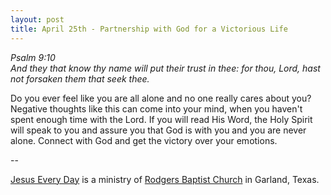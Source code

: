 ```yaml
---
layout: post
title: April 25th - Partnership with God for a Victorious Life
---
```


_Psalm 9:10  
And they that know thy name will put their trust in thee: for thou,
Lord, hast not forsaken them that seek thee._

Do you ever feel like you are all alone and no one really cares
about you? Negative thoughts like this can come into your mind, when
you haven't spent enough time with the Lord. If you will read His
Word, the Holy Spirit will speak to you and assure you that God is
with you and you are never alone. Connect with God and get the
victory over your emotions.

 --

<a href=http://jesuseveryday.net>Jesus Every Day</a> is a ministry of <a href=http://rodgersbaptist.net>Rodgers Baptist Church</a> in Garland, Texas.
